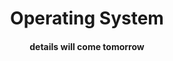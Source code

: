 <h1 align = "center">Operating System</h1>
<h4 align = "center" color = "red">details will come tomorrow</h4>
